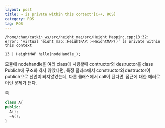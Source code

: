 ```yaml
---
layout: post
title: ~ is private within this context"[C++, ROS]
category: ROS
tag: ROS
---
```


```
/home/chan/catkin_ws/src/height_map/src/Height_Mapping.cpp:13:32: error: ‘virtual height_map::HeightMAP::~HeightMAP()’ is private within this context

13 | HeightMAP hello(nodeHandle_);
```

모듈에 nodehandle을 여러 class에 사용할때 contructor와 destructor를 class Publich에 구조화 하지 않았다면, 특정 클래스에서 constructor와 destructor이 publich으로 선언이 되지않았는데, 다른 클래스에서 call이 된다면, 접근에 대한 에러로 이런 문제가 뜬다.

즉

```c++
class A{
public:
  A();
  ~A();
}
```
